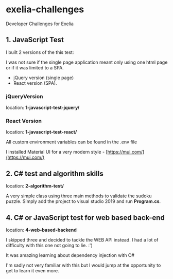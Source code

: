 # exelia-challenges
Developer Challenges for Exelia


## 1. JavaScript Test

I built 2 versions of the this test:

I was not sure if the single page application meant only using one html page or if it was limited to a SPA.
- jQuery version (single page)
- React version (SPA).

### jQueryVersion

location: **1-javascript-test-jquery/**
### React Version
location: **1-javascript-test-react/**

All custom environment variables can be found in the .env file

I installed Material UI for a very modern style - [https://mui.com/](https://mui.com/)

## 2. C# test and algorithm skills
location: **2-algorithm-test/**

A very simple class using three main methods to validate the sudoku puzzle.
Simply add the project to visual studio 2019 and run **Program.cs**.

## 4. C# or JavaScript test for web based back-end

location: **4-web-based-backend**

I skipped three and decided to tackle the WEB API instead.
I had a lot of difficulty with this one not going to lie. :')

It was amazing learning about dependency injection with C#

I'm sadly not very familiar with this but I would jump at the opportunity to get to learn it even more.
